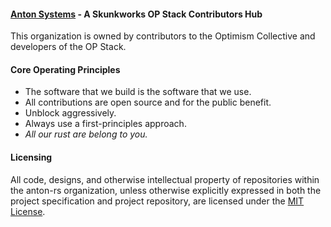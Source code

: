 #### [Anton Systems](https://anton.systems) - A Skunkworks OP Stack Contributors Hub

This organization is owned by contributors to the Optimism Collective and developers of the OP Stack.

#### Core Operating Principles

- The software that we build is the software that we use.
- All contributions are open source and for the public benefit.
- Unblock aggressively.
- Always use a first-principles approach.
- _All our rust are belong to you._

#### Licensing

All code, designs, and otherwise intellectual property of repositories within the anton-rs organization, unless otherwise explicitly expressed in both the project specification and project repository, are licensed under the [MIT License](https://opensource.org/license/mit/).
